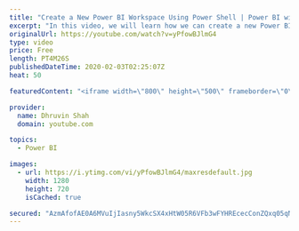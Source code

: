 ```yaml
---
title: "Create a New Power BI Workspace Using Power Shell | Power BI with PowerShell"
excerpt: "In this video, we will learn how we can create a new Power BI Workspace using PowerShell.  Power BI Powershell provides us the flexibility to create a new Workspace by running just one single command. Once we create the Power BI Workspace, we can also add a description of the Workspace using the Power"
originalUrl: https://youtube.com/watch?v=yPfowBJlmG4
type: video
price: Free
length: PT4M26S
publishedDateTime: 2020-02-03T02:25:07Z
heat: 50

featuredContent: "<iframe width=\"800\" height=\"500\" frameborder=\"0\" src=\"https://www.youtube.com/embed/yPfowBJlmG4\" allow=\"accelerometer; autoplay; encrypted-media; gyroscope; picture-in-picture\" allowfullscreen></iframe>"

provider:
  name: Dhruvin Shah
  domain: youtube.com

topics:
  - Power BI

images:
  - url: https://i.ytimg.com/vi/yPfowBJlmG4/maxresdefault.jpg
    width: 1280
    height: 720
    isCached: true

secured: "AzmAfofAE0A6MVuIjIasny5WkcSX4xHtW05R6VFb3wFYHREcecConZQxq05qN7zZexicODabF7XuRoux2L+k+PqO4cZZqgak1Mu2NbGFT3mTtuT8GwGXQ1CmhDdmhP3M1hZ+o3HB7VA0++4wnqNHTfPNw+pDesrqO11i+ZZdPe7/qrrCOjpwgn5At8Y0+kW2giEUVt3eXZk97DS6QJQqyxuBLVqgk4+cEtojlIY1kAPRowqZUeG67WJhMoS8khQ/La5jy/WiIOgnyKXHAhzO3gpuqVrwxxmYHK2srGQz0gUxTmSlShXyLIN3uCrENZrXIEiOahViuaVvN1MB+DQiX8p9nxBVTwNSLJ3YVeoVvKpxCGTjdNZn7oHO+pqQUsbu9PURYa1I3expnFVtHah6z2JM/VWpdwTz940Ip3pZpDY=;uW5Hobw6vVTXG6SCgC+hsA=="
---
```


